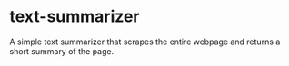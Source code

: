 # text-summarizer

A simple text summarizer that scrapes the entire webpage and returns a short summary of the page.
